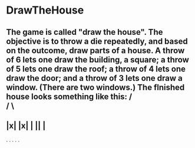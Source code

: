 # DrawTheHouse
The game is called "draw the house".
The objective is to throw a die repeatedly, and based on the outcome, draw parts
of a house. A throw of 6 lets one draw the building, a square; a throw of 5 lets
one draw the roof; a throw of 4 lets one draw the door; and a throw of 3 lets one
draw a window. (There are two windows.) The flnished house looks something
like this:
 /  \
/    \
------
|x| |x|
|  || | 
 -----
.
.
.
.
.
